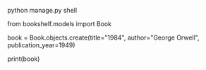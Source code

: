 python manage.py shell

from bookshelf.models import Book

book = Book.objects.create(title="1984", author="George Orwell", publication_year=1949)

print(book)
